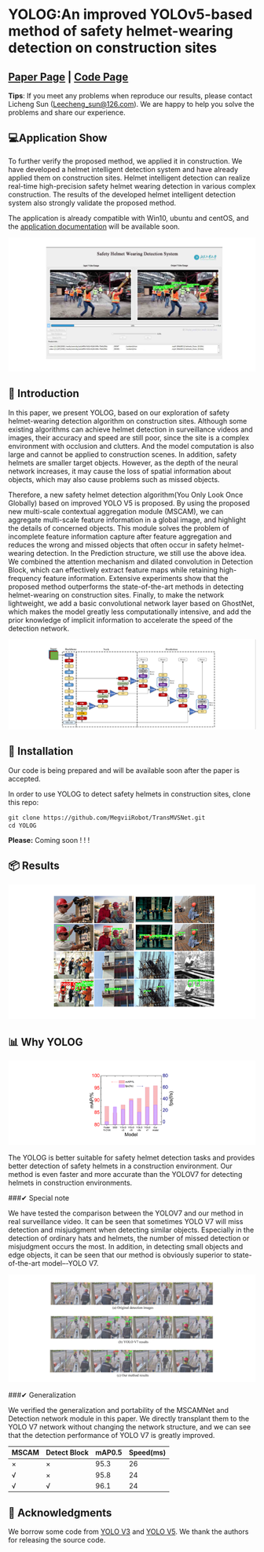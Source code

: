 
# YOLOG:An improved YOLOv5-based method of safety helmet-wearing detection on construction sites


## [Paper Page]() | [Code Page](https://github.com/Sun-Licheng/YOLOG) 

**Tips**: If you meet any problems when reproduce our results, please contact Licheng Sun (Leecheng_sun@126.com). We are happy to help you solve the problems and share our experience.

## 💻Application Show
To further verify the proposed method, we applied it in construction. We have developed a helmet intelligent detection system and have already applied them on construction sites. Helmet intelligent detection can realize real-time high-precision safety helmet wearing detection in various complex construction. The results of the developed helmet intelligent detection system also strongly validate the proposed method.

The application is already compatible with Win10, ubuntu and centOS, and the [application documentation](./) will be available soon.

![](assets/application.png)



## 📔 Introduction

In this paper, we present YOLOG, based on our exploration of safety helmet-wearing detection algorithm on construction sites. Although some existing algorithms can achieve helmet detection in surveillance videos and images, their accuracy and speed are still poor, since the site is a complex environment with occlusion and clutters. And the model computation is also large and cannot be applied to construction scenes. In addition, safety helmets are smaller target objects. However, as the depth of the neural network increases, it may cause the loss of spatial information about objects, which may also cause problems such as missed objects. 

Therefore, a new safety helmet detection algorithm(You Only Look Once Globally) based on improved YOLO V5 is proposed. By using the proposed new multi-scale contextual aggregation module (MSCAM), we can aggregate multi-scale feature information in a global image, and highlight the details of concerned objects. This module solves the problem of incomplete feature information capture after feature aggregation and reduces the wrong and missed objects that often occur in safety helmet-wearing detection. In the Prediction structure, we still use the above idea. We combined the attention mechanism and dilated convolution in Detection Block, which can effectively extract feature maps while retaining high-frequency feature information. Extensive experiments show that the proposed method outperforms the state-of-the-art methods in detecting helmet-wearing on construction sites. Finally, to make the network lightweight, we add a basic convolutional network layer based on GhostNet, which makes the model greatly less computationally intensive, and add the prior knowledge of implicit information to accelerate the speed of the detection network.

![](assets/overview.png)


## 🔧 Installation
Our code is being prepared and will be available soon after the paper is accepted.

In order to use YOLOG to detect safety helmets in construction sites, clone this repo:
```
git clone https://github.com/MegviiRobot/TransMVSNet.git
cd YOLOG
```
**Please:** Coming soon ! ! !

## 📦 Results
![](assets/shows.png)


## 📊 Why YOLOG
![](assets/result.png)

The YOLOG is better suitable for safety helmet detection tasks and provides better detection of safety helmets in a construction environment. Our method is even faster and more accurate than the YOLOV7 for detecting helmets in construction environments.

###✔ Special note

 We have tested the comparison between the YOLOV7 and our method in real surveillance video. It can be seen that sometimes YOLO V7 will miss detection and misjudgment when detecting similar objects. Especially in the detection of ordinary hats and helmets, the number of missed detection or misjudgment occurs the most. In addition, in detecting small objects and edge objects, it can be seen that our method is obviously superior to state-of-the-art model–-YOLO V7.

![](assets/comparison.png)

###✔ Generalization

We verified the generalization and portability of the MSCAMNet and Detection network module in this paper. We directly transplant them to the YOLO V7 network without changing the network structure, and we can see that the detection performance of YOLO V7 is greatly improved.

| MSCAM               | Detect Block                                                                   | mAP0.5 | Speed(ms) | 
| --------------------------  | -------------------- | -------------------- | -------------------- | 
| ×  | × | 95.3                | 26                           | 
| √  | × | 95.8                | 24                          | 
| √  | √ |96.1                 | 24                         | 


## 📌 Acknowledgments
We borrow some code from [YOLO V3](https://github.com/ultralytics/yolov3) and [YOLO V5](https://github.com/ultralytics/yolov5). We thank the authors for releasing the source code.
